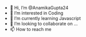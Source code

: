 - 👋 Hi, I’m @AnamikaGupta24
- 👀 I’m interested in Coding 
- 🌱 I’m currently learning Javascript 
- 💞️ I’m looking to collaborate on ...
- 📫 How to reach me 

<!---
AnamikaGupta24/AnamikaGupta24 is a ✨ special ✨ repository because its `README.md` (this file) appears on your GitHub profile.
You can click the Preview link to take a look at your changes.
--->
